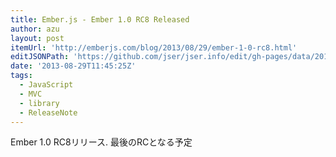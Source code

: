 ```yaml
---
title: Ember.js - Ember 1.0 RC8 Released
author: azu
layout: post
itemUrl: 'http://emberjs.com/blog/2013/08/29/ember-1-0-rc8.html'
editJSONPath: 'https://github.com/jser/jser.info/edit/gh-pages/data/2013/08/index.json'
date: '2013-08-29T11:45:25Z'
tags:
  - JavaScript
  - MVC
  - library
  - ReleaseNote
---
```

Ember 1.0 RC8リリース.
最後のRCとなる予定
